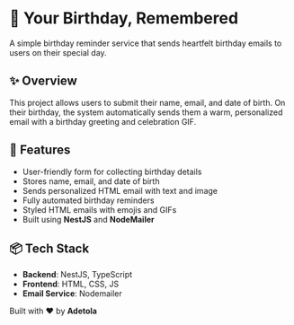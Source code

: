# 🎉 Your Birthday, Remembered

A simple birthday reminder service that sends heartfelt birthday emails to users on their special day.

## ✨ Overview

This project allows users to submit their name, email, and date of birth. On their birthday, the system automatically sends them a warm, personalized email with a birthday greeting and celebration GIF.

## 🚀 Features

- User-friendly form for collecting birthday details
- Stores name, email, and date of birth
- Sends personalized HTML email with text and image
- Fully automated birthday reminders
- Styled HTML emails with emojis and GIFs
- Built using **NestJS** and **NodeMailer**

## 📦 Tech Stack

- **Backend**: NestJS, TypeScript
- **Frontend**: HTML, CSS, JS
- **Email Service**: Nodemailer

Built with ❤️ by **Adetola**
